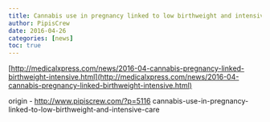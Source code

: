 ```yaml
---
title: Cannabis use in pregnancy linked to low birthweight and intensive care
author: PipisCrew
date: 2016-04-26
categories: [news]
toc: true
---
```


[http://medicalxpress.com/news/2016-04-cannabis-pregnancy-linked-birthweight-intensive.html](http://medicalxpress.com/news/2016-04-cannabis-pregnancy-linked-birthweight-intensive.html)

origin - http://www.pipiscrew.com/?p=5116 cannabis-use-in-pregnancy-linked-to-low-birthweight-and-intensive-care